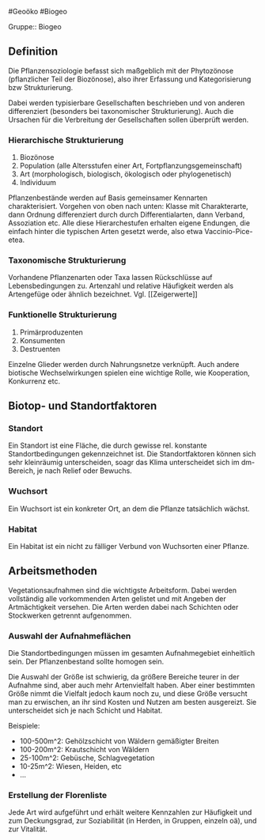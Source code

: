 #Geoöko #Biogeo

Gruppe:: Biogeo

## Definition

Die Pflanzensoziologie befasst sich maßgeblich mit der Phytozönose (pflanzlicher Teil der Biozönose), also ihrer Erfassung und Kategorisierung bzw Strukturierung.

Dabei werden typisierbare Gesellschaften beschrieben und von anderen differenziert (besonders bei taxonomischer Strukturierung). Auch die Ursachen für die Verbreitung der Gesellschaften sollen überprüft werden.

### Hierarchische Strukturierung

1. Biozönose
2. Population (alle Altersstufen einer Art, Fortpflanzungsgemeinschaft)
3. Art (morphologisch, biologisch, ökologisch oder phylogenetisch)
4. Individuum

Pflanzenbestände werden auf Basis gemeinsamer Kennarten charakterisiert. Vorgehen von oben nach unten: Klasse mit Charakterarte, dann Ordnung differenziert durch durch Differentialarten, dann Verband, Assoziation etc. Alle diese Hierarchestufen erhalten eigene Endungen, die einfach hinter die typischen Arten gesetzt werde, also etwa Vaccinio-Pice-etea.

### Taxonomische Strukturierung

Vorhandene Pflanzenarten oder Taxa lassen Rückschlüsse auf Lebensbedingungen zu. Artenzahl und relative Häufigkeit werden als Artengefüge oder ähnlich bezeichnet. 
Vgl. [[Zeigerwerte]]


### Funktionelle Strukturierung

1. Primärproduzenten
2. Konsumenten
3. Destruenten

Einzelne Glieder werden durch Nahrungsnetze verknüpft. Auch andere biotische Wechselwirkungen spielen eine wichtige Rolle, wie Kooperation, Konkurrenz etc.


## Biotop- und Standortfaktoren

### Standort

Ein Standort ist eine Fläche, die durch gewisse rel. konstante Standortbedingungen gekennzeichnet ist. Die Standortfaktoren können sich sehr kleinräumig unterscheiden, soagr das Klima unterscheidet sich im dm-Bereich, je nach Relief oder Bewuchs.

### Wuchsort

Ein Wuchsort ist ein konkreter Ort, an dem die Pflanze tatsächlich wächst.

### Habitat

Ein Habitat ist ein nicht zu fälliger Verbund von Wuchsorten einer Pflanze.

## Arbeitsmethoden

Vegetationsaufnahmen sind die wichtigste Arbeitsform. Dabei werden vollständig alle vorkommenden Arten gelistet und mit Angeben der Artmächtigkeit versehen. Die Arten werden dabei nach Schichten oder Stockwerken getrennt aufgenommen.

### Auswahl der Aufnahmeflächen

Die Standortbedingungen müssen im gesamten Aufnahmegebiet einheitlich sein. Der Pflanzenbestand sollte homogen sein.

Die Auswahl der Größe ist schwierig, da größere Bereiche teurer in der Aufnahme sind, aber auch mehr Artenvielfalt haben. Aber einer bestimmten Größe nimmt die Vielfalt jedoch kaum noch zu, und diese Größe versucht man zu erwischen, an ihr sind Kosten und Nutzen am besten ausgereizt. Sie unterscheidet sich je nach Schicht und Habitat.

Beispiele:

- 100-500m^2: Gehölzschicht von Wäldern gemäßigter Breiten
- 100-200m^2: Krautschicht von Wäldern
- 25-100m^2: Gebüsche, Schlagvegetation
- 10-25m^2: Wiesen, Heiden, etc
- ...

### Erstellung der Florenliste

Jede Art wird aufgeführt und erhält weitere Kennzahlen zur Häufigkeit und zum Deckungsgrad, zur Soziabilität (in Herden, in Gruppen, einzeln oä), und zur Vitalität.


